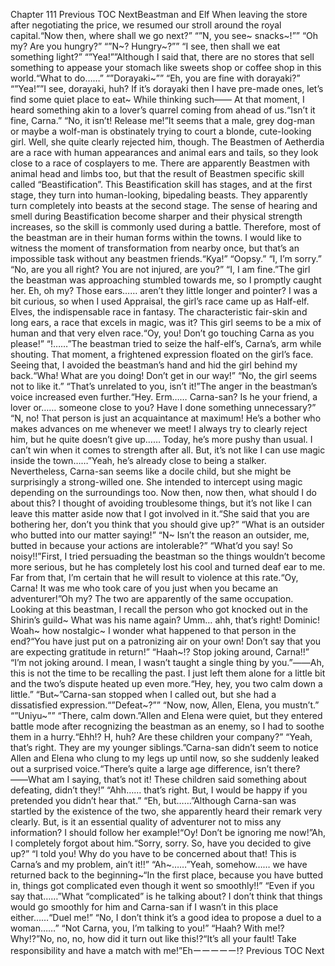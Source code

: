 Chapter 111 Previous TOC NextBeastman and Elf When leaving the store after negotiating the price, we resumed our stroll around the royal capital.“Now then, where shall we go next?” “”N, you see~ snacks~!”” “Oh my? Are you hungry?” “”N~? Hungry~?”” “I see, then shall we eat something light?” “”Yea!””Although I said that, there are no stores that sell something to appease your stomach like sweets shop or coffee shop in this world.“What to do……” “”Dorayaki~”” “Eh, you are fine with dorayaki?” “”Yea!””I see, dorayaki, huh? If it’s dorayaki then I have pre-made ones, let’s find some quiet place to eat~ While thinking such―― At that moment, I heard something akin to a lover’s quarrel coming from ahead of us.“Isn’t it fine, Carna.” “No, it isn’t! Release me!”It seems that a male, grey dog-man or maybe a wolf-man is obstinately trying to court a blonde, cute-looking girl. Well, she quite clearly rejected him, though. The Beastmen of Aetherdia are a race with human appearances and animal ears and tails, so they look close to a race of cosplayers to me. There are apparently Beastmen with animal head and limbs too, but that the result of Beastmen specific skill called “Beastification”. This Beastification skill has stages, and at the first stage, they turn into human-looking, bipedaling beasts. They apparently turn completely into beasts at the second stage. The sense of hearing and smell during Beastification become sharper and their physical strength increases, so the skill is commonly used during a battle. Therefore, most of the beastman are in their human forms within the towns. I would like to witness the moment of transformation from nearby once, but that’s an impossible task without any beastmen friends.“Kya!” “Oopsy.” “I, I’m sorry.” “No, are you all right? You are not injured, are you?” “I, I am fine.”The girl the beastman was approaching stumbled towards me, so I promptly caught her. Eh, oh my? Those ears…… aren’t they little longer and pointer? I was a bit curious, so when I used Appraisal, the girl’s race came up as Half-elf. Elves, the indispensable race in fantasy. The characteristic fair-skin and long ears, a race that excels in magic, was it? This girl seems to be a mix of human and that very elven race.“Oy, you! Don’t go touching Carna as you please!” “!……”The beastman tried to seize the half-elf’s, Carna’s, arm while shouting. That moment, a frightened expression floated on the girl’s face. Seeing that, I avoided the beastman’s hand and hid the girl behind my back.“Wha! What are you doing! Don’t get in our way!” “No, the girl seems not to like it.” “That’s unrelated to you, isn’t it!”The anger in the beastman’s voice increased even further.“Hey. Erm…… Carna-san? Is he your friend, a lover or…… someone close to you? Have I done something unnecessary?” “N, no! That person is just an acquaintance at maximum! He’s a bother who makes advances on me whenever we meet! I always try to clearly reject him, but he quite doesn’t give up…… Today, he’s more pushy than usual. I can’t win when it comes to strength after all. But, it’s not like I can use magic inside the town……”Yeah, he’s already close to being a stalker. Nevertheless, Carna-san seems like a docile child, but she might be surprisingly a strong-willed one. She intended to intercept using magic depending on the surroundings too. Now then, now then, what should I do about this? I thought of avoiding troublesome things, but it’s not like I can leave this matter aside now that I got involved in it.“She said that you are bothering her, don’t you think that you should give up?” “What is an outsider who butted into our matter saying!” “N~ Isn’t the reason an outsider, me, butted in because your actions are intolerable?” “What’d you say! So noisy!!”First, I tried persuading the beastman so the things wouldn’t become more serious, but he has completely lost his cool and turned deaf ear to me. Far from that, I’m certain that he will result to violence at this rate.“Oy, Carna! It was me who took care of you just when you became an adventurer!”Oh my? The two are apparently of the same occupation. Looking at this beastman, I recall the person who got knocked out in the Shirin’s guild~ What was his name again? Umm… ahh, that’s right! Dominic! Woah~ how nostalgic~ I wonder what happened to that person in the end?“You have just put on a patronizing air on your own! Don’t say that you are expecting gratitude in return!” “Haah~!? Stop joking around, Carna!!” “I’m not joking around. I mean, I wasn’t taught a single thing by you.”――Ah, this is not the time to be recalling the past. I just left them alone for a little bit and the two’s dispute heated up even more.“Hey, hey, you two calm down a little.” “But~”Carna-san stopped when I called out, but she had a dissatisfied expression.“”Defeat~?”” “Now, now, Allen, Elena, you mustn’t.” “”Uniyu~”” “There, calm down.”Allen and Elena were quiet, but they entered battle mode after recognizing the beastman as an enemy, so I had to soothe them in a hurry.“Ehh!? H, huh? Are these children your company?” “Yeah, that’s right. They are my younger siblings.”Carna-san didn’t seem to notice Allen and Elena who clung to my legs up until now, so she suddenly leaked out a surprised voice.“There’s quite a large age difference, isn’t there? ――What am I saying, that’s not it! These children said something about defeating, didn’t they!” “Ahh…… that’s right. But, I would be happy if you pretended you didn’t hear that.” “Eh, but……”Although Carna-san was startled by the existence of the two, she apparently heard their remark very clearly. But, is it an essential quality of adventurer not to miss any information? I should follow her example!“Oy! Don’t be ignoring me now!”Ah, I completely forgot about him.“Sorry, sorry. So, have you decided to give up?” “I told you! Why do you have to be concerned about that! This is Carna’s and my problem, ain’t it!!” “Ah~……”Yeah, somehow…… we have returned back to the beginning~“In the first place, because you have butted in, things got complicated even though it went so smoothly!!” “Even if you say that……”What “complicated” is he talking about? I don’t think that things would go smoothly for him and Carna-san if I wasn’t in this place either……“Duel me!” “No, I don’t think it’s a good idea to propose a duel to a woman……” “Not Carna, you, I’m talking to you!” “Haah? With me!? Why!?”No, no, no, how did it turn out like this!?“It’s all your fault! Take responsibility and have a match with me!”Ehーーーーー!? Previous TOC Next